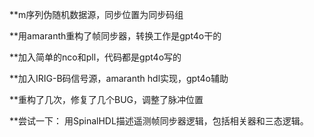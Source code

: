 **m序列伪随机数据源，同步位置为同步码组

**用amaranth重构了帧同步器，转换工作是gpt4o干的

**加入简单的nco和pll，代码都是gpt4o写的

**加入IRIG-B码信号源，amaranth hdl实现，gpt4o辅助

**重构了几次，修复了几个BUG，调整了脉冲位置

**尝试一下：
用SpinalHDL描述遥测帧同步器逻辑，包括相关器和三态逻辑。
